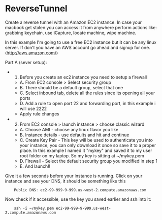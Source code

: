 ReverseTunnel
=============

Create a reverse tunnel with an Amazon EC2 instance. In case your macbook get stolen you can access it from anywhere perform actions like: grabbing keychain, use iCapture, locate machine, wipe machine.

In this example I'm going to use a free EC2 instance but it can be any linux server.
If don't you have an AWS account go ahead and signup for one. (http://aws.amazon.com/)

Part A (sever setup):
* 1.	Before you create an ec2 instance you need to setup a firewall
	* A. From EC2 console > Select security group
	* B. There should be a default group, select that one
  	* C. Select inbound tab, delete all the rules since its opening all your ports
	* D. Add a rule to open port 22 and forwarding port, in this example i will use 2222
  	* Apply rule changes
* 2.	From EC2 console > launch instance > choose classic wizard
	* A. Choose AMI - choose any linux flavor you like
	* B. Instance details - use defaults and hit and continue
	* C. Create Key Pair - This key will be used to authenticate you into your instance, you can only download it once so save it to a proper place.
							 In this example I named it "mykey" and saved it to my user root folder on my laptop. So my key is sitting at ~/mykey.pem
	* D. Firewall - Select the default security group you modified in step 1
	* E. And launch!!

Give it a few seconds before your instance is running. Click on your instance and see your DNS, it should be something like this


		Public DNS: ec2-99-999-9-999.us-west-2.compute.amazonaws.com
Now check if it accessible, use the key you saved earlier and ssh into it:

		ssh -i ~/mykey.pem ec2-99-999-9-999.us-west-2.compute.amazonaws.com


		
		
		
		
		
		

		
		
									 
		
		

